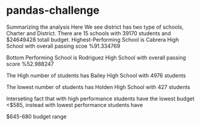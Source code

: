 # pandas-challenge
Summarizing the analysis
Here We see district has two type of schools, Charter and District. There are 15 schools  with 39170 students and $24649428 totall budget.
 Highest-Performing School is Cabrera High School with overall passing scoe %91.334769
 
 Bottom Performing School is Rodriguez High School with overall passing score %52.988247
 
 The  High number of students has Bailey High School with 4976 students
 
 The lowest number of students has  Holden High School with 427 students
 
 Interseting fact that with high performance students have  the lowest budget <$585, instead with lowest performance students have
 
 $645-680 budget range